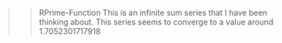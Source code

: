 >>RPrime-Function
>>This is an infinite sum series that I have been thinking about. This series seems to converge to a value around 1.7052301717918